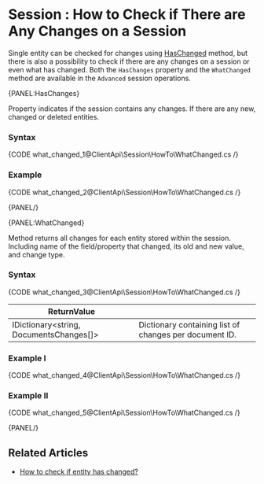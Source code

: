 # Session : How to Check if There are Any Changes on a Session

Single entity can be checked for changes using [HasChanged](../../../client-api/session/how-to/check-if-entity-has-changed) method, but there is also a possibility to check if there are any changes on a session or even what has changed. Both the `HasChanges` property and the `WhatChanged` method are available in the `Advanced` session operations.

{PANEL:HasChanges}

Property indicates if the session contains any changes. If there are any new, changed or deleted entities.

### Syntax

{CODE what_changed_1@ClientApi\Session\HowTo\WhatChanged.cs /}

### Example

{CODE what_changed_2@ClientApi\Session\HowTo\WhatChanged.cs /}

{PANEL/}

{PANEL:WhatChanged}

Method returns all changes for each entity stored within the session. Including name of the field/property that changed, its old and new value, and change type. 

### Syntax

{CODE what_changed_3@ClientApi\Session\HowTo\WhatChanged.cs /}

| ReturnValue | |
| ------------- | ----- |
| IDictionary<string, DocumentsChanges[]> | Dictionary containing list of changes per document ID. |

### Example I

{CODE what_changed_4@ClientApi\Session\HowTo\WhatChanged.cs /}

### Example II

{CODE what_changed_5@ClientApi\Session\HowTo\WhatChanged.cs /}

{PANEL/}

## Related Articles

- [How to check if entity has changed?](./check-if-entity-has-changed)
